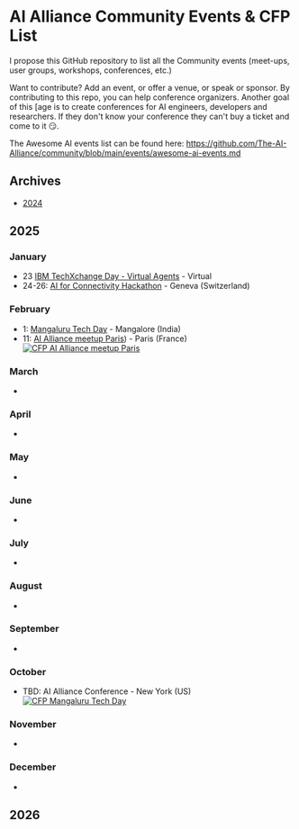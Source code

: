 # AI Alliance Community Events & CFP List

I propose this GitHub repository to list all the Community events (meet-ups, user groups, workshops, conferences, etc.) 

Want to contribute? Add an event, or offer a venue, or speak or sponsor.  By contributing to this repo, you can help conference organizers. Another goal of this [age is to create conferences for AI engineers, developers and researchers.
If they don't know your conference they can't buy a ticket and come to it 😏.

The Awesome AI events list can be found here: https://github.com/The-AI-Alliance/community/blob/main/events/awesome-ai-events.md

## Archives

* [2024](archives/2024.md)

## 2025

### January

* 23 [IBM TechXchange Day - Virtual Agents](https://ibmtechxchange-virtual-agents.bemyapp.com) - Virtual
* 24-26: [AI for Connectivity Hackathon](https://lablab.ai/event/ai-for-connectivity-hackathon) - Geneva (Switzerland)


### February

* 1: [Mangaluru Tech Day](https://hackersmang.org/techmang25) - Mangalore (India) 
* 11: [AI Alliance meetup Paris](https://lu.ma/vejv8xcx)) - Paris (France) <a href="https://sessionize.com/devfest-24-dakar/"><img alt="CFP AI Alliance meetup Paris" src="https://img.shields.io/static/v1?label=CFP&message=until%2022-December-2024&color=red"></a>

### March
* 

### April
*

### May
*

### June
*

### July
*

### August
*

### September
*

### October
* TBD: AI Alliance Conference - New York (US) <a href="https://sessionize.com/techmang/"><img alt="CFP Mangaluru Tech Day" src="https://img.shields.io/static/v1?label=CFP&message=until%2026-January-2025&color=red"></a>

### November
*

### December
*

## 2026

